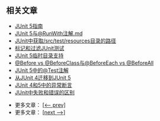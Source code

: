 ## 相关文章

+ [JUnit 5指南](https://tu-yucheng.github.io/unittest/2023/05/08/junit-5.html)
+ [JUnit 5与@RunWith注解.md](https://tu-yucheng.github.io/unittest/2023/05/08/junit-5-runwith.html)
+ [JUnit中获取/src/test/resources目录的路径](https://tu-yucheng.github.io/unittest/2023/05/08/junit-src-test-resources-directory-path.html)
+ [标记和过滤JUnit测试](https://tu-yucheng.github.io/unittest/2023/05/08/junit-filtering-tests.html)
+ [JUnit 5临时目录支持](https://tu-yucheng.github.io/unittest/2023/05/08/junit-5-temporary-directory.html)
+ [@Before vs @BeforeClass与@BeforeEach vs @BeforeAll](https://tu-yucheng.github.io/unittest/2023/05/08/junit-before-beforeclass-beforeeach-beforeall.html)
+ [JUnit 5中的@Test注解](https://tu-yucheng.github.io/unittest/2023/05/08/junit-5-test-annotation.html)
+ [从JUnit 4迁移到JUnit 5](https://tu-yucheng.github.io/unittest/2023/05/08/junit-5-migration.html)
+ [JUnit 4和5中的异常断言](https://tu-yucheng.github.io/unittest/2023/05/08/junit-assert-exception.html)
+ [JUnit中失败和错误的区别](https://tu-yucheng.github.io/unittest/2023/05/08/junit-failure-vs-error.html)

- 更多文章： [[<-- prev]](../junit-5/README.md)
- 更多文章： [[next -->]](../junit-5-advanced/README.md)